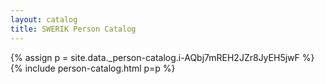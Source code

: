 ```yaml
---
layout: catalog
title: SWERIK Person Catalog
---
```

{% assign p = site.data._person-catalog.i-AQbj7mREH2JZr8JyEH5jwF %}
{% include person-catalog.html p=p %}

